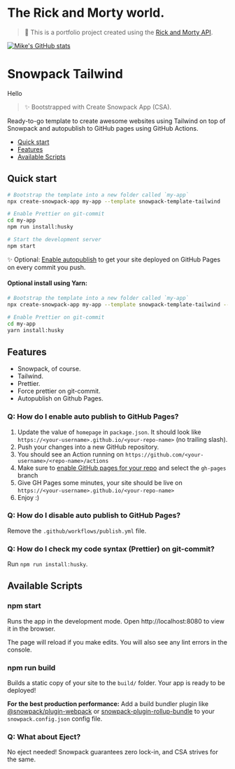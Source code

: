 # The Rick and Morty world.
> 🙉 This is a portfolio project created using the [Rick and Morty API](https://rickandmortyapi.com/). 

[![Mike's GitHub stats](https://github-readme-stats.vercel.app/api?username=miguelhernandezk)](https://github.com/miguelhernandezk/github-readme-stats)

# Snowpack Tailwind
Hello
> ✨ Bootstrapped with Create Snowpack App (CSA).

Ready-to-go template to create awesome websites using Tailwind on top of Snowpack and autopublish to GitHub pages using GitHub Actions.

- [Quick start](#quick-start)
- [Features](#features)
- [Available Scripts](#available-scripts)

## Quick start

```sh
# Bootstrap the template into a new folder called `my-app`
npx create-snowpack-app my-app --template snowpack-template-tailwind

# Enable Prettier on git-commit
cd my-app
npm run install:husky

# Start the development server
npm start
```

✨ Optional: [Enable autopublish](#q-how-do-i-enable-auto-publish-to-github-pages) to get your site deployed on GitHub Pages on every commit you push.

#### Optional install using Yarn:

```sh
# Bootstrap the template into a new folder called `my-app`
npx create-snowpack-app my-app --template snowpack-template-tailwind --use-yarn

# Enable Prettier on git-commit
cd my-app
yarn install:husky
```

## Features

- Snowpack, of course.
- Tailwind.
- Prettier.
- Force prettier on git-commit.
- Autopublish on Github Pages.

### Q: How do I enable auto publish to GitHub Pages?

1. Update the value of `homepage` in `package.json`. It should look like `https://<your-username>.github.io/<your-repo-name>` (no trailing slash).
1. Push your changes into a new GitHub repository.
1. You should see an Action running on `https://github.com/<your-username>/<repo-name>/actions`
1. Make sure to [enable GitHub pages for your repo](https://docs.github.com/en/free-pro-team@latest/github/working-with-github-pages/configuring-a-publishing-source-for-your-github-pages-site#choosing-a-publishing-source) and select the `gh-pages` branch
1. Give GH Pages some minutes, your site should be live on `https://<your-username>.github.io/<your-repo-name>`
1. Enjoy :)

### Q: How do I disable auto publish to GitHub Pages?

Remove the `.github/workflows/publish.yml` file.

### Q: How do I check my code syntax (Prettier) on git-commit?

Run `npm run install:husky`.

## Available Scripts

### npm start

Runs the app in the development mode.
Open http://localhost:8080 to view it in the browser.

The page will reload if you make edits.
You will also see any lint errors in the console.

### npm run build

Builds a static copy of your site to the `build/` folder.
Your app is ready to be deployed!

**For the best production performance:** Add a build bundler plugin like [@snowpack/plugin-webpack](https://github.com/snowpackjs/snowpack/tree/master/plugins/plugin-webpack) or [snowpack-plugin-rollup-bundle](https://github.com/ParamagicDev/snowpack-plugin-rollup-bundle) to your `snowpack.config.json` config file.

### Q: What about Eject?

No eject needed! Snowpack guarantees zero lock-in, and CSA strives for the same.
